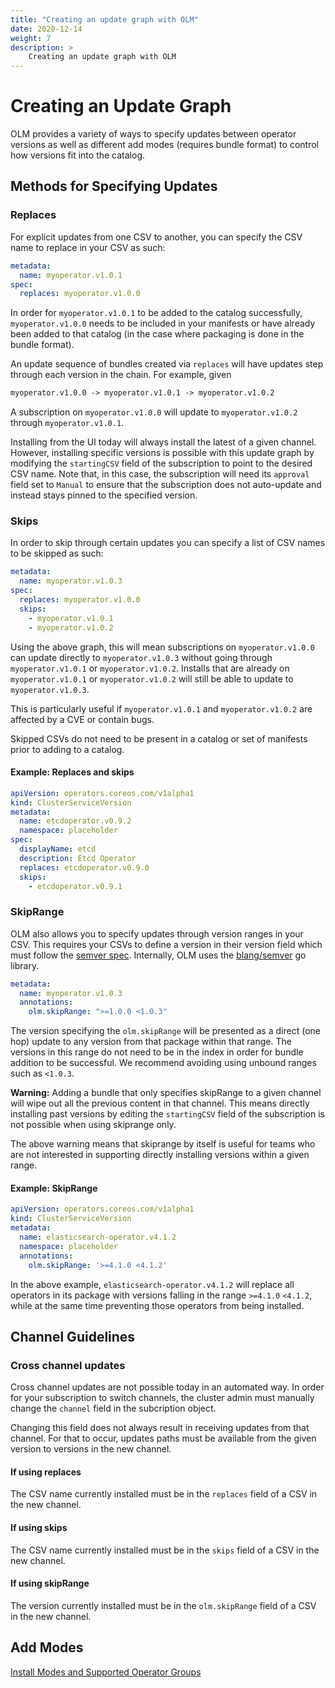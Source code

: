 ```yaml
---
title: "Creating an update graph with OLM"
date: 2020-12-14
weight: 7
description: >
    Creating an update graph with OLM
---
```


# Creating an Update Graph

OLM provides a variety of ways to specify updates between operator versions as well as different add
modes (requires bundle format) to control how versions fit into the catalog.

## Methods for Specifying Updates

### Replaces

For explicit updates from one CSV to another, you can specify the CSV name to replace in your CSV as
such:

```yaml
metadata:
  name: myoperator.v1.0.1
spec:
  replaces: myoperator.v1.0.0
```

In order for `myoperator.v1.0.1` to be added to the catalog successfully, `myoperator.v1.0.0` needs to
be included in your manifests or have already been added to that catalog (in the case where packaging
is done in the bundle format).

An update sequence of bundles created via `replaces` will have updates step through each version in
the chain. For example, given

```txt
myoperator.v1.0.0 -> myoperator.v1.0.1 -> myoperator.v1.0.2
```

A subscription on `myoperator.v1.0.0` will update to `myoperator.v1.0.2` through `myoperator.v1.0.1`.

Installing from the UI today will always install the latest of a given channel. However, installing
specific versions is possible with this update graph by modifying the `startingCSV` field
of the subscription to point to the desired CSV name. Note that, in this case, the subscription will
need its `approval` field set to `Manual` to ensure that the subscription does not auto-update and
instead stays pinned to the specified version.

### Skips

In order to skip through certain updates you can specify a list of CSV names to be skipped as such:

```yaml
metadata:
  name: myoperator.v1.0.3
spec:
  replaces: myoperator.v1.0.0
  skips:
    - myoperator.v1.0.1
    - myoperator.v1.0.2
```

Using the above graph, this will mean subscriptions on `myoperator.v1.0.0` can update directly to
`myoperator.v1.0.3` without going through `myoperator.v1.0.1` or `myoperator.v1.0.2`. Installs
that are already on `myoperator.v1.0.1` or `myoperator.v1.0.2` will still be able to update to
`myoperator.v1.0.3`.

This is particularly useful if `myoperator.v1.0.1` and `myoperator.v1.0.2` are affected by a CVE
or contain bugs.

Skipped CSVs do not need to be present in a catalog or set of manifests prior to adding to a catalog.

#### Example: Replaces and skips

```yaml
apiVersion: operators.coreos.com/v1alpha1
kind: ClusterServiceVersion
metadata:
  name: etcdoperator.v0.9.2
  namespace: placeholder
spec:
  displayName: etcd
  description: Etcd Operator
  replaces: etcdoperator.v0.9.0
  skips:
    - etcdoperator.v0.9.1
```

### SkipRange

OLM also allows you to specify updates through version ranges in your CSV. This requires your CSVs
to define a version in their version field which must follow the [semver spec](https://semver.org/).
Internally, OLM uses the [blang/semver](https://github.com/blang/semver) go library.

```yaml
metadata:
  name: myoperator.v1.0.3
  annotations:
    olm.skipRange: ">=1.0.0 <1.0.3"
```

The version specifying the `olm.skipRange` will be presented as a direct (one hop) update to
any version from that package within that range. The versions in this range do not need to be in
the index in order for bundle addition to be successful. We recommend avoiding using unbound ranges
such as `<1.0.3`.

**Warning:** Adding a bundle that only specifies skipRange to a given channel will wipe out all
the previous content in that channel. This means directly installing past versions by editing
the `startingCSV` field of the subscription is not possible when using skiprange only.

The above warning means that skiprange by itself is useful for teams who are not interested in
supporting directly installing versions within a given range.

#### Example: SkipRange

```yaml
apiVersion: operators.coreos.com/v1alpha1
kind: ClusterServiceVersion
metadata:
  name: elasticsearch-operator.v4.1.2
  namespace: placeholder
  annotations:
    olm.skipRange: '>=4.1.0 <4.1.2'
```

In the above example, `elasticsearch-operator.v4.1.2` will replace all operators in its package with versions falling in the range `>=4.1.0` `<4.1.2`, while at the same time preventing those operators from being installed.

## Channel Guidelines

### Cross channel updates

Cross channel updates are not possible today in an automated way. In order for your subscription
to switch channels, the cluster admin must manually change the `channel` field in the subcription
object.

Changing this field does not always result in receiving updates from that channel. For that to
occur, updates paths must be available from the given version to versions in the new channel.

#### If using replaces

The CSV name currently installed must be in the `replaces` field of a CSV in the new channel.

#### If using skips

The CSV name currently installed must be in the `skips` field of a CSV in the new channel.

#### If using skipRange

The version currently installed must be in the `olm.skipRange` field of a CSV in the new channel.

## Add Modes

[Install Modes and Supported Operator Groups](/docs/concepts/crds/operatorgroup/#installmodes-and-supported-operatorgroups)
